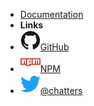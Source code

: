 <!-- markdownlint-disable-next-line first-line-heading -->

- [Documentation](/)
- **Links**
- [![GitHub](assets/img/github.svg)GitHub](https://github.com/ryansn/doxie-node)
- [![NPM](assets/img/npm.svg)NPM](https://www.npmjs.com/package/doxie-node)
- [![Twitter](assets/img/twitter.svg)@chatters](http://twitter.com/chatters)
